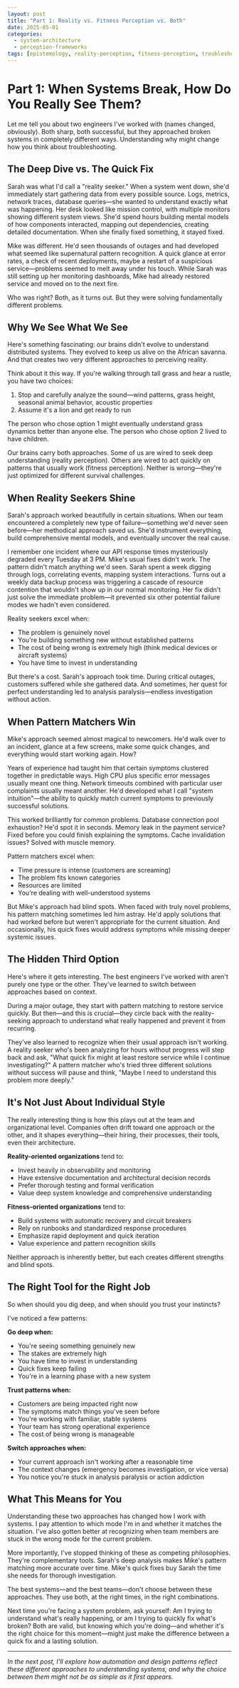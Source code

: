 ```yaml
---
layout: post
title: "Part 1: Reality vs. Fitness Perception vs. Both"
date: 2025-05-01
categories: 
  - system-architecture
  - perception-frameworks
tags: [epistemology, reality-perception, fitness-perception, troubleshooting, evolutionary-theory, problem-solving, cognitive-models, correctness, robustness, engineering-philosophy]
---
```


# Part 1: When Systems Break, How Do You Really See Them?

Let me tell you about two engineers I've worked with (names changed, obviously). Both sharp, both successful, but they approached broken systems in completely different ways. Understanding why might change how you think about troubleshooting.

## The Deep Dive vs. The Quick Fix

Sarah was what I'd call a "reality seeker." When a system went down, she'd immediately start gathering data from every possible source. Logs, metrics, network traces, database queries—she wanted to understand exactly what was happening. Her desk looked like mission control, with multiple monitors showing different system views. She'd spend hours building mental models of how components interacted, mapping out dependencies, creating detailed documentation. When she finally fixed something, it stayed fixed.

Mike was different. He'd seen thousands of outages and had developed what seemed like supernatural pattern recognition. A quick glance at error rates, a check of recent deployments, maybe a restart of a suspicious service—problems seemed to melt away under his touch. While Sarah was still setting up her monitoring dashboards, Mike had already restored service and moved on to the next fire.

Who was right? Both, as it turns out. But they were solving fundamentally different problems.

## Why We See What We See

Here's something fascinating: our brains didn't evolve to understand distributed systems. They evolved to keep us alive on the African savanna. And that creates two very different approaches to perceiving reality.

Think about it this way. If you're walking through tall grass and hear a rustle, you have two choices:

1. Stop and carefully analyze the sound—wind patterns, grass height, seasonal animal behavior, acoustic properties
2. Assume it's a lion and get ready to run

The person who chose option 1 might eventually understand grass dynamics better than anyone else. The person who chose option 2 lived to have children.

Our brains carry both approaches. Some of us are wired to seek deep understanding (reality perception). Others are wired to act quickly on patterns that usually work (fitness perception). Neither is wrong—they're just optimized for different survival challenges.

## When Reality Seekers Shine

Sarah's approach worked beautifully in certain situations. When our team encountered a completely new type of failure—something we'd never seen before—her methodical approach saved us. She'd instrument everything, build comprehensive mental models, and eventually uncover the real cause.

I remember one incident where our API response times mysteriously degraded every Tuesday at 3 PM. Mike's usual fixes didn't work. The pattern didn't match anything we'd seen. Sarah spent a week digging through logs, correlating events, mapping system interactions. Turns out a weekly data backup process was triggering a cascade of resource contention that wouldn't show up in our normal monitoring. Her fix didn't just solve the immediate problem—it prevented six other potential failure modes we hadn't even considered.

Reality seekers excel when:
- The problem is genuinely novel
- You're building something new without established patterns
- The cost of being wrong is extremely high (think medical devices or aircraft systems)
- You have time to invest in understanding

But there's a cost. Sarah's approach took time. During critical outages, customers suffered while she gathered data. And sometimes, her quest for perfect understanding led to analysis paralysis—endless investigation without action.

## When Pattern Matchers Win

Mike's approach seemed almost magical to newcomers. He'd walk over to an incident, glance at a few screens, make some quick changes, and everything would start working again. How?

Years of experience had taught him that certain symptoms clustered together in predictable ways. High CPU plus specific error messages usually meant one thing. Network timeouts combined with particular user complaints usually meant another. He'd developed what I call "system intuition"—the ability to quickly match current symptoms to previously successful solutions.

This worked brilliantly for common problems. Database connection pool exhaustion? He'd spot it in seconds. Memory leak in the payment service? Fixed before you could finish explaining the symptoms. Cache invalidation issues? Solved with muscle memory.

Pattern matchers excel when:
- Time pressure is intense (customers are screaming)
- The problem fits known categories
- Resources are limited
- You're dealing with well-understood systems

But Mike's approach had blind spots. When faced with truly novel problems, his pattern matching sometimes led him astray. He'd apply solutions that had worked before but weren't appropriate for the current situation. And occasionally, his quick fixes would address symptoms while missing deeper systemic issues.

## The Hidden Third Option

Here's where it gets interesting. The best engineers I've worked with aren't purely one type or the other. They've learned to switch between approaches based on context.

During a major outage, they start with pattern matching to restore service quickly. But then—and this is crucial—they circle back with the reality-seeking approach to understand what really happened and prevent it from recurring.

They've also learned to recognize when their usual approach isn't working. A reality seeker who's been analyzing for hours without progress will step back and ask, "What quick fix might at least restore service while I continue investigating?" A pattern matcher who's tried three different solutions without success will pause and think, "Maybe I need to understand this problem more deeply."

## It's Not Just About Individual Style

The really interesting thing is how this plays out at the team and organizational level. Companies often drift toward one approach or the other, and it shapes everything—their hiring, their processes, their tools, even their architecture.

**Reality-oriented organizations** tend to:
- Invest heavily in observability and monitoring
- Have extensive documentation and architectural decision records
- Prefer thorough testing and formal verification
- Value deep system knowledge and comprehensive understanding

**Fitness-oriented organizations** tend to:
- Build systems with automatic recovery and circuit breakers
- Rely on runbooks and standardized response procedures
- Emphasize rapid deployment and quick iteration
- Value experience and pattern recognition skills

Neither approach is inherently better, but each creates different strengths and blind spots.

## The Right Tool for the Right Job

So when should you dig deep, and when should you trust your instincts?

I've noticed a few patterns:

**Go deep when:**
- You're seeing something genuinely new
- The stakes are extremely high
- You have time to invest in understanding
- Quick fixes keep failing
- You're in a learning phase with a new system

**Trust patterns when:**
- Customers are being impacted right now
- The symptoms match things you've seen before
- You're working with familiar, stable systems
- Your team has strong operational experience
- The cost of being wrong is manageable

**Switch approaches when:**
- Your current approach isn't working after a reasonable time
- The context changes (emergency becomes investigation, or vice versa)
- You notice you're stuck in analysis paralysis or action addiction

## What This Means for You

Understanding these two approaches has changed how I work with systems. I pay attention to which mode I'm in and whether it matches the situation. I've also gotten better at recognizing when team members are stuck in the wrong mode for the current problem.

More importantly, I've stopped thinking of these as competing philosophies. They're complementary tools. Sarah's deep analysis makes Mike's pattern matching more accurate over time. Mike's quick fixes buy Sarah the time she needs for thorough investigation.

The best systems—and the best teams—don't choose between these approaches. They use both, at the right times, in the right combinations.

Next time you're facing a system problem, ask yourself: Am I trying to understand what's really happening, or am I trying to quickly fix what's broken? Both are valid, but knowing which you're doing—and whether it's the right choice for this moment—might just make the difference between a quick fix and a lasting solution.

---

*In the next post, I'll explore how automation and design patterns reflect these different approaches to understanding systems, and why the choice between them might not be as simple as it first appears.*

